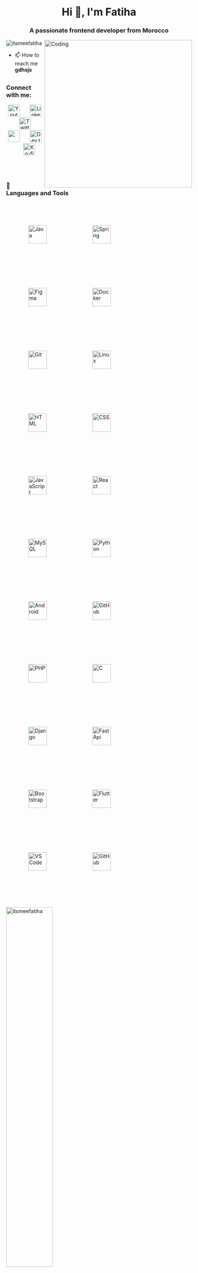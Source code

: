 <h1 align="center">Hi 👋, I'm Fatiha</h1>
<h3 align="center">A passionate frontend developer from Morocco</h3>
<img align="right" alt="Coding" width="400" src="https://i.pinimg.com/originals/bd/f3/4b/bdf34b4cc9b48276854fb78466bc5cdd.gif"/>

<p align="left"> <img src="https://komarev.com/ghpvc/?username=itsmeefatiha&label=Profile%20views&color=0e75b6&style=flat" alt="itsmeefatiha" /> </p>

- 📫 How to reach me **gdhsjs**

##

<h3 align="left">Connect with me:</h3>
<!-- Social icons section -->
<p align="center">
  <a href="https://www.youtube.com/c/DevProTips"><img width="32px" alt="Youtube" title="Youtube" src="https://i.imgur.com/qiXu7b2.png"/></a>
  &#8287;&#8287;&#8287;&#8287;&#8287;
  <a href="https://www.linkedin.com/in/jonah-lawrence/"><img width="32px" alt="LinkedIn" title="LinkedIn" src="https://i.imgur.com/yRpa1dQ.png"/></a>
  &#8287;&#8287;&#8287;&#8287;&#8287;
  <a href="https://twitter.com/DenverCoder1"><img width="32px" alt="Twitter" title="Twitter" src="https://i.imgur.com/AixJgnm.png"/></a>
  &#8287;&#8287;&#8287;&#8287;&#8287;
  <a href="https://discord.gg/fPrdqh3Zfu" alt="Discord" title="Dev Pro Tips Discord Server"><img width="32px" src="https://i.imgur.com/OViZO8J.png"/></a>
  &#8287;&#8287;&#8287;&#8287;&#8287;
  <a href="https://dev.to/denvercoder1"><img width="32px" alt="Dev.to" title="DenverCoder1 Dev.to" src="https://i.imgur.com/mVm29vK.png"></a>
  &#8287;&#8287;&#8287;&#8287;&#8287;
  <a href="https://ko-fi.com/jlawrence"><img width="32px" alt="Ko-fi" title="Buy me a coffee" src="https://i.imgur.com/PpLeD3K.png"/></a>
<!--   &#8287;&#8287;&#8287;&#8287;&#8287;
  <a href="http://eyl327.mywebcommunity.org/promos/"><img width="32px" alt="Free Stuff" title="Free gifts for you" src="https://i.imgur.com/0uVwkoZ.png"/></a> -->
</p>

<br/>

#

### 🧰 Languages and Tools

<p align="left">

<img alt="Java" width="50px" style="padding:30px; margin:30px;" src="https://cdn.jsdelivr.net/gh/devicons/devicon/icons/java/java-original.svg"/>
  <img alt="Spring" width="50px" style="padding:30px; margin:30px;" src="https://cdn.jsdelivr.net/gh/devicons/devicon/icons/spring/spring-original.svg" />
  <img alt="Figma" width="50px" style="padding:30px; margin:30px;" src="https://cdn.jsdelivr.net/gh/devicons/devicon/icons/figma/figma-original.svg" />
  <img alt="Docker" width="50px" style="padding:30px; margin:30px;" src="https://cdn.jsdelivr.net/gh/devicons/devicon/icons/docker/docker-original.svg" />
  <img alt="Git" width="50px" style="padding:30px; margin:30px;" src="https://cdn.jsdelivr.net/gh/devicons/devicon/icons/git/git-original.svg" />
  <img alt="Linux" width="50px" style="padding:30px; margin:30px;" src="https://cdn.jsdelivr.net/gh/devicons/devicon/icons/linux/linux-original.svg" />
  <img alt="HTML" width="50px" style="padding:30px; margin:30px;" src="https://cdn.jsdelivr.net/gh/devicons/devicon/icons/html5/html5-plain.svg" />
  <img alt="CSS" width="50px" style="padding:30px; margin:30px;" src="https://cdn.jsdelivr.net/gh/devicons/devicon/icons/css3/css3-plain.svg" />
  <img alt="JavaScript" width="50px" style="padding:30px; margin:30px;" src="https://cdn.jsdelivr.net/gh/devicons/devicon/icons/javascript/javascript-plain.svg" />
  <img alt="React" width="50px" style="padding:30px; margin:30px;" src="https://cdn.jsdelivr.net/gh/devicons/devicon/icons/react/react-original.svg" />
  <img alt="MySQL" width="50px" style="padding:30px; margin:30px;" src="https://cdn.jsdelivr.net/gh/devicons/devicon/icons/mysql/mysql-original.svg" />
  <img alt="Python" width="50px" style="padding:30px; margin:30px;" src="https://cdn.jsdelivr.net/gh/devicons/devicon/icons/python/python-original.svg" />
  <img alt="Android" width="50px" style="padding:30px; margin:30px;" src="https://cdn.jsdelivr.net/gh/devicons/devicon/icons/android/android-original.svg" />
  <img alt="GitHub" width="50px" style="padding:30px; margin:30px;" src="https://cdn.jsdelivr.net/gh/devicons/devicon/icons/github/github-original.svg" />
  <img alt="PHP" width="50px" style="padding:30px; margin:30px;" src="https://cdn.jsdelivr.net/gh/devicons/devicon/icons/php/php-original.svg" />
  <img alt="C" width="50px" style="padding:30px; margin:30px;" src="https://cdn.jsdelivr.net/gh/devicons/devicon/icons/c/c-original.svg" />
  <img alt="Django" width="50px" style="padding:30px; margin:30px;" src="https://cdn.jsdelivr.net/gh/devicons/devicon/icons/django/django-plain.svg" />
  <img alt="FastApi" width="50px" style="padding:30px; margin:30px;" src="https://cdn.jsdelivr.net/gh/devicons/devicon/icons/fastapi/fastapi-original.svg" />
  <img alt="Bootstrap" width="50px" style="padding:30px; margin:30px;" src="https://cdn.jsdelivr.net/gh/devicons/devicon/icons/bootstrap/bootstrap-original.svg" />
  <img alt="Flutter" width="50px" style="padding:30px; margin:30px;" src="https://cdn.jsdelivr.net/gh/devicons/devicon/icons/flutter/flutter-original.svg" />
  <img alt="VS Code" width="50px" style="padding:30px; margin:30px;" src="https://cdn.jsdelivr.net/gh/devicons/devicon/icons/vscode/vscode-original.svg" />
  <img alt="GitHub" width="50px" style="padding:30px; margin:30px;" src="https://cdn.jsdelivr.net/gh/devicons/devicon/icons/github/github-original.svg" />
</p>



#

<p>
  <img align="center" width="50%" src="https://github-readme-stats.vercel.app/api/top-langs?username=itsmeefatiha&show_icons=true&locale=en&layout=compact" alt="itsmeefatiha" />
</p>

<br/>

#

<p>
  <img align="center" width="50%" src="https://github-readme-stats.vercel.app/api?username=itsmeefatiha&show_icons=true&locale=en" alt="itsmeefatiha" />
</p>

<br/>

#

<p>
  <img align="center" width="50%" src="https://github-readme-streak-stats.herokuapp.com/?user=itsmeefatiha&" alt="itsmeefatiha" />
</p>


